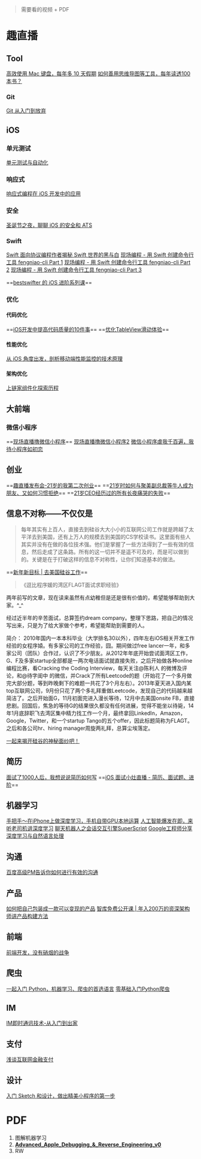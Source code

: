 
> 需要看的视频 + PDF 

# 趣直播

## Tool
[高效使用 Mac 键盘，每年多 10 天假期](http://m.quzhiboapp.com/#!/intro/193)
[如何善用思维导图等工具，每年读透100本书？](http://m.quzhiboapp.com/#!/intro/125)

### Git
[Git 从入门到放弃](http://m.quzhiboapp.com/#!/intro/68)

## iOS
### 单元测试
[单元测试与自动化](http://m.quzhiboapp.com/#!/intro/214)

### 响应式
[响应式编程在 iOS 开发中的应用](http://m.quzhiboapp.com/#!/intro/204)

### 安全

[圣诞节之夜，聊聊 iOS 的安全和 ATS](http://m.quzhiboapp.com/#!/intro/252)

### Swift
[Swift 面向协议编程作者揭秘 Swift 世界的黑与白](http://m.quzhiboapp.com/#!/intro/253)
[现场编程 - 用 Swift 创建命令行工具 fengniao-cli Part 1](http://m.quzhiboapp.com/#!/intro/391)
[现场编程 - 用 Swift 创建命令行工具 fengniao-cli Part 2](http://m.quzhiboapp.com/#!/intro/401)
[现场编程 - 用 Swift 创建命令行工具 fengniao-cli Part 3](http://m.quzhiboapp.com/#!/intro/409)

==[bestswifter 的 iOS 进阶系列课](http://m.quzhiboapp.com/?sessionToken=GWUol3EHFuQPyc3AUZdvUqmGIZDK6tTD&liveId=515#!/live/515)==


### 优化
####  代码优化
==[iOS开发中提高代码质量的10件事](http://m.quzhiboapp.com/#!/intro/134)==
==[优化TableView滑动体验](http://m.quzhiboapp.com/#!/intro/173)==


#### 性能优化
[从 iOS 角度出发，剖析移动端性能监控的技术原理](http://m.quzhiboapp.com/#!/intro/392)

#### 架构优化
[上链家组件化探索历程](http://m.quzhiboapp.com/#!/intro/407)

## 大前端

### 微信小程序
==[现场直播撸微信小程序](http://m.quzhiboapp.com/#!/intro/239)==
[现场直播撸微信小程序2](http://m.quzhiboapp.com/#!/intro/295)
[微信小程序虐我千百遍，我待小程序如初恋](http://m.quzhiboapp.com/#!/intro/281)

## 创业
==[趣直播发布会-21岁的我第二次创业](http://m.quzhiboapp.com/#!/intro/7)==
==[21岁时如何与聚美副总裁等牛人成为朋友、又如何习惯拒绝](http://m.quzhiboapp.com/#!/intro/99)==
==[21岁CEO经历过的所有长夜痛哭的失败](http://m.quzhiboapp.com/#!/intro/30)==

## 信息不对称——不仅仅是

>每年其实有上百人，直接去到硅谷大大小小的互联网公司工作就是跨越了太平洋去到美国，还有上万人的规模去到美国的CS学校读书。这里面有些人其实并没有在做的各位技术强。他们是掌握了一些方法得到了一些有效的信息，然后走成了这条路。所有的这一切并不是遥不可及的，而是可以做到的。关键是在于打破这样的信息不对称性，让你们知道基本的做法。

==[新年新目标 | 去美国硅谷工作](http://m.quzhiboapp.com/#!/intro/291)==
>《逗比程序媛的湾区FLAGT面试求职经验》

两年前写的文章，现在读来虽然有点幼稚但是还是很有价值的，希望能够帮助到大家。^_^

经过近半年的辛苦面试，总算签约dream company。整理下思路，把自己的情况写出来，只是为了给大家做个参考，希望能帮助到需要的人。

简介： 2010年国内一本本科毕业（大学排名30以外），四年左右iOS相关开发工作经验的女程序媴。有多家公司的工作经验，囧。期间做过free lancer一年，和多家公司（团队）合作过，认识了不少朋友。从2012年年底开始尝试面湾区工作，G、F及多家startup全部都是一两次电话面试就直接失败，之后开始做各种online编程比赛，看Cracking the Coding Interview，每天关注@陈利人 的微博及评论，和@待字闺中 的微信，并Crack了所有Leetcode的题（开始花了一个多月做完大部分题，等到昨晚剩下的难题一共花了3个月左右）。2013年夏天进入国内某top互联网公司，9月份只花了两个多礼拜重做Leetcode，发现自己的代码越来越简洁了。之后开始面G，11月初面完进入漫长等待，12月中去美国onsite FB，直接悲剧。回国后，焦急的等待G的结果很久都没有任何进展，觉得不能坐以待毙，14年1月底辞职飞去湾区集中精力找工作一个月，最终拿回LinkedIn，Amazon，Google，Twitter，和一个startup Tango的五个offer，因此标题简称为FLAGT。之后和各公司hr、hiring manager周旋两礼拜，总算尘埃落定。


[一起来揭开硅谷的神秘面纱吧！](http://m.quzhiboapp.com/#!/intro/102)

## 简历
[面试了1000人后，我想说说简历如何写](http://m.quzhiboapp.com/#!/intro/80)
==[iOS 面试小灶直播 - 简历、面试题、进阶](http://m.quzhiboapp.com/#!/intro/115)==

## 机器学习
[手把手～在iPhone上做深度学习，手机自带GPU本地运算](http://m.quzhiboapp.com/#!/intro/420)
[人工智能爆发在即，来听老司机讲深度学习](http://m.quzhiboapp.com/#!/intro/310)
[聊天机器人之会话交互引擎SuperScript](http://m.quzhiboapp.com/#!/intro/446)
[Google工程师分享深度学习与自然语言处理](http://m.quzhiboapp.com/#!/intro/453)

## 沟通
[百度高级PM告诉你如何进行有效的沟通](http://m.quzhiboapp.com/#!/intro/483)

## 产品
[如何把自己包装成一款可以变现的产品](http://m.quzhiboapp.com/#!/intro/443)
[智库免费公开课 | 年入200万的资深架构师讲产品构建方法](http://m.quzhiboapp.com/#!/intro/255)

## 前端
[前端开发，没有硝烟的战争](http://m.quzhiboapp.com/#!/intro/427)

## 爬虫
[一起入门 Python，机器学习、爬虫的首选语言](http://m.quzhiboapp.com/#!/intro/413)
[零基础入门Python爬虫](http://m.quzhiboapp.com/#!/intro/522)

## IM
[IM即时通讯技术-从入门到出家](http://m.quzhiboapp.com/#!/intro/25)

## 支付
[浅谈互联网金融支付](http://m.quzhiboapp.com/#!/intro/399)

## 设计
[入门 Sketch 和设计，做出精美小程序的第一步](http://m.quzhiboapp.com/#!/intro/289)

# PDF
1. 图解机器学习
2. [**Advanced_Apple_Debugging_&_Reverse_Engineering_v0**](https://www.raywenderlich.com/161106/introducing-advanced-apple-debugging-reverse-engineering)
3. RW


